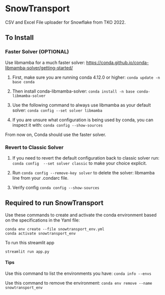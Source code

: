 # SnowTransport

CSV and Excel File uploader for Snowflake from TKO 2022. 

## To Install

### Faster Solver (OPTIONAL) 
Use libmamba for a much faster solver: https://conda.github.io/conda-libmamba-solver/getting-started/

1. First, make sure you are running conda 4.12.0 or higher: `conda update -n base conda`

2. Then install conda-libmamba-solver: `conda install -n base conda-libmamba-solver` 

3. Use the following command to always use libmamba as your default solver: `conda config --set solver libmamba`

4. If you are unsure what configuration is being used by conda, you can inspect it with: `conda config --show-sources`

From now on, Conda should use the faster solver.

### Revert to Classic Solver

1. If you need to revert the default configuration back to classic solver run:
    `conda config  --set solver classic` to make your choice explicit.

2. Run `conda config --remove-key solver` to delete the solver: libmamba line from your .condarc file.

3. Verify config `conda config --show-sources` 


## Required to run SnowTransport

Use these commands to create and activate the conda environment based on the specifications in the Yaml file:
```
conda env create --file snowtransport_env.yml
conda activate snowtransport_env
```
To run this streamlit app
```
streamlit run app.py
```

#### Tips
Use this command to list the environments you have: `conda info --envs`

Use this command to remove the environment: `conda env remove --name snowtransport_env`